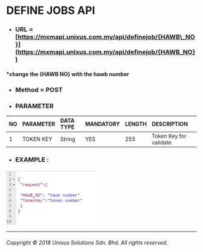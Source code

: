 # DEFINE JOBS API

* ### URL = [https://mxmapi.unixus.com.my/api/definejob/{HAWB\_NO}](https://mxmapi.unixus.com.my/api/definejob/{HAWB_NO})

#### \*change the {HAWB NO} with the hawb number

* ### Method = POST
* ### PARAMETER

| NO | PARAMETER | DATA TYPE | MANDATORY | LENGTH | DESCRIPTION |
| :--- | :--- | :--- | :--- | :--- | :--- |
| 1 | TOKEN KEY | String | YES | 255 | Token Key for validate |

* ### EXAMPLE :

![](/assets/defjobjson.JPG)

---

###### Copyright © 2018 Unixus Solutions Sdn. Bhd. All rights reserved.



